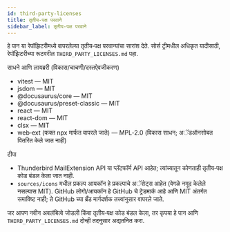 ```yaml
---
id: third-party-licenses
title: तृतीय-पक्ष परवाने
sidebar_label: तृतीय-पक्ष परवाने
---
```


हे पान या रेपॉझिटरीमध्ये वापरलेल्या तृतीय‑पक्ष परवान्यांचा सारांश देते. सोर्स ट्रीमधील अधिकृत यादीसाठी, रेपॉझिटरीच्या रूटवरील `THIRD_PARTY_LICENSES.md` पहा.

साधने आणि लायब्ररी (विकास/चाचणी/दस्तऐवजीकरण)

- vitest — MIT
- jsdom — MIT
- @docusaurus/core — MIT
- @docusaurus/preset-classic — MIT
- react — MIT
- react-dom — MIT
- clsx — MIT
- web‑ext (फक्त npx मार्फत वापरले जाते) — MPL‑2.0 (विकास साधन; अॅडऑनसोबत वितरित केले जात नाही)

टीपा

- Thunderbird MailExtension API या प्लॅटफॉर्म API आहेत; त्यांच्यातून कोणताही तृतीय‑पक्ष कोड बंडल केला जात नाही.
- `sources/icons` मधील प्रकल्प आयकॉन हे प्रकल्पाचे अॅसेट्स आहेत (वेगळे नमूद केलेले नसल्यास MIT). GitHub लोगो/आयकॉन हे GitHub चे ट्रेडमार्क आहे आणि MIT अंतर्गत समाविष्ट नाही; ते GitHub च्या ब्रँड मार्गदर्शक तत्त्वांनुसार वापरले जाते.

जर आपण नवीन अवलंबित्वे जोडली किंवा तृतीय‑पक्ष कोड बंडल केला, तर कृपया हे पान आणि `THIRD_PARTY_LICENSES.md` दोन्ही तदनुसार अद्यतनित करा.
